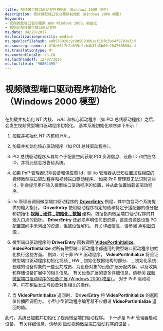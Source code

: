 ```yaml
---
title: 视频微型端口驱动程序初始化（Windows 2000 模型）
description: 视频微型端口驱动程序初始化（Windows 2000 模型）
keywords:
- 视频微型端口驱动程序 WDK Windows 2000，初始化
- 初始化视频微型端口驱动程序
ms.date: 04/20/2017
ms.localizationpriority: medium
ms.openlocfilehash: e9b576928c9c9850939b1ef15fd3064f9783a73d
ms.sourcegitcommit: 418e6617e2a695c9cb4b37b5b60e264760858acd
ms.translationtype: MT
ms.contentlocale: zh-CN
ms.lasthandoff: 12/07/2020
ms.locfileid: "96802495"
---
```

# <a name="video-miniport-driver-initialization-windows-2000-model"></a>视频微型端口驱动程序初始化（Windows 2000 模型）


## <span id="ddk_video_miniport_driver_initialization_windows_2000_model__gg"></span><span id="DDK_VIDEO_MINIPORT_DRIVER_INITIALIZATION_WINDOWS_2000_MODEL__GG"></span>


在加载并初始化 NT 内核、 *HAL* 和核心驱动程序（如 PCI 总线驱动程序）之后，会发生视频微型端口驱动程序初始化。 基本系统初始化顺序如下所示：

1.  加载并初始化 NT 内核和 HAL。

2.  加载并初始化核心驱动程序（如 PCI 总线驱动程序）。

3.  PCI 总线驱动程序从其每个子配置空间获取 PCI 资源信息、设备 ID 和供应商 ID，并将此信息报告给系统。

4.  如果 PnP 管理器识别设备和供应商 Id，则 i/o 管理器从已知位置加载相应的视频微型端口驱动程序和视频端口驱动程序。 如果 PnP 管理器无法识别这些 Id，则会提示用户输入微型端口驱动程序的位置，并从此位置加载该驱动程序。

5.  I/o 管理器调用微型端口驱动程序的 [**DriverEntry**](./driverentry-of-video-miniport-driver.md) 例程，其中包含两个系统提供的输入指针。 **DriverEntry** 使用驱动程序特定的值和特定于适配器的值分配和初始化 [**视频 \_ 硬件 \_ 初始化 \_ 数据**](/windows-hardware/drivers/ddi/video/ns-video-_video_hw_initialization_data) 结构，包括指向微型端口驱动程序的其他入口点的指针。 **DriverEntry** 还必须声明任何旧资源，这些资源是设备 PCI 配置空间中未列出的资源，但被设备解码。 有关详细信息，请参阅 [声明旧资源](claiming-legacy-resources.md) 。

6.  微型端口驱动程序的 **DriverEntry** 函数调用 [**VideoPortInitialize**](/windows-hardware/drivers/ddi/video/nf-video-videoportinitialize)。 **VideoPortInitialize** 对所有微型端口驱动程序都通用的微型端口驱动程序初始化执行这些方面。 例如，对于非 PnP 驱动程序， **VideoPortInitialize** 将验证微型端口驱动程序初始化视频 \_ HW \_ 初始化数据结构的部分、 \_ 初始化系统创建的设备对象的一些公共成员、为设备对象的设备扩展分配内存，以及收集和存储设备扩展中的相关信息。 有关设备扩展的更多详细信息，请参阅 [视频微型端口驱动程序的设备扩展 (Windows 2000 模型) ](video-miniport-driver-s-device-extension--windows-2000-model-.md) 。 对于 PnP 驱动程序，将在稍后发生与设备对象相关的操作。

7.  当 **VideoPortInitialize** 返回时， **DriverEntry** 将 **VideoPortInitialize** 的返回值传播回调用方。 小型小型驱动程序编写器不应假设 **VideoPortInitialize** 返回的值。

此时，系统已加载并初始化了视频微型端口驱动程序。 下一步是 PnP 管理器启动设备。 有关详细信息，请参阅 [启动视频微型端口驱动程序的设备](starting-the-device-of-the-video-miniport-driver.md) 。

 

